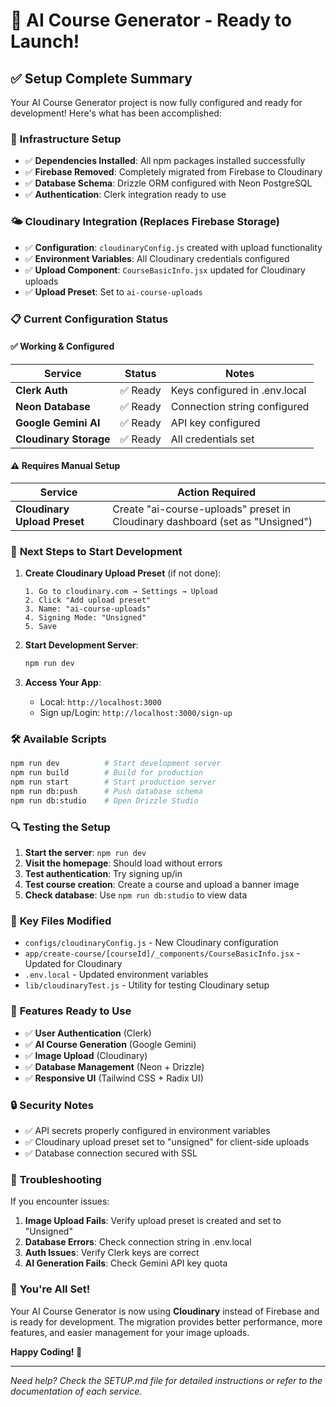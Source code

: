 # 🚀 AI Course Generator - Ready to Launch!

## ✅ Setup Complete Summary

Your AI Course Generator project is now fully configured and ready for development! Here's what has been accomplished:

### 🔧 **Infrastructure Setup**
- ✅ **Dependencies Installed**: All npm packages installed successfully
- ✅ **Firebase Removed**: Completely migrated from Firebase to Cloudinary
- ✅ **Database Schema**: Drizzle ORM configured with Neon PostgreSQL
- ✅ **Authentication**: Clerk integration ready to use

### 🌤️ **Cloudinary Integration** (Replaces Firebase Storage)
- ✅ **Configuration**: `cloudinaryConfig.js` created with upload functionality
- ✅ **Environment Variables**: All Cloudinary credentials configured
- ✅ **Upload Component**: `CourseBasicInfo.jsx` updated for Cloudinary uploads
- ✅ **Upload Preset**: Set to `ai-course-uploads`

### 📋 **Current Configuration Status**

#### ✅ **Working & Configured**
| Service | Status | Notes |
|---------|--------|-------|
| **Clerk Auth** | ✅ Ready | Keys configured in .env.local |
| **Neon Database** | ✅ Ready | Connection string configured |
| **Google Gemini AI** | ✅ Ready | API key configured |
| **Cloudinary Storage** | ✅ Ready | All credentials set |

#### ⚠️ **Requires Manual Setup**
| Service | Action Required |
|---------|----------------|
| **Cloudinary Upload Preset** | Create "ai-course-uploads" preset in Cloudinary dashboard (set as "Unsigned") |

### 🎯 **Next Steps to Start Development**

1. **Create Cloudinary Upload Preset** (if not done):
   ```
   1. Go to cloudinary.com → Settings → Upload
   2. Click "Add upload preset"
   3. Name: "ai-course-uploads"
   4. Signing Mode: "Unsigned"
   5. Save
   ```

2. **Start Development Server**:
   ```bash
   npm run dev
   ```

3. **Access Your App**:
   - Local: `http://localhost:3000`
   - Sign up/Login: `http://localhost:3000/sign-up`

### 🛠️ **Available Scripts**
```bash
npm run dev          # Start development server
npm run build        # Build for production  
npm run start        # Start production server
npm run db:push      # Push database schema
npm run db:studio    # Open Drizzle Studio
```

### 🔍 **Testing the Setup**

1. **Start the server**: `npm run dev`
2. **Visit the homepage**: Should load without errors
3. **Test authentication**: Try signing up/in
4. **Test course creation**: Create a course and upload a banner image
5. **Check database**: Use `npm run db:studio` to view data

### 📁 **Key Files Modified**
- `configs/cloudinaryConfig.js` - New Cloudinary configuration
- `app/create-course/[courseId]/_components/CourseBasicInfo.jsx` - Updated for Cloudinary
- `.env.local` - Updated environment variables
- `lib/cloudinaryTest.js` - Utility for testing Cloudinary setup

### 🎨 **Features Ready to Use**
- ✅ **User Authentication** (Clerk)
- ✅ **AI Course Generation** (Google Gemini)
- ✅ **Image Upload** (Cloudinary)
- ✅ **Database Management** (Neon + Drizzle)
- ✅ **Responsive UI** (Tailwind CSS + Radix UI)

### 🔒 **Security Notes**
- ✅ API secrets properly configured in environment variables
- ✅ Cloudinary upload preset set to "unsigned" for client-side uploads
- ✅ Database connection secured with SSL

### 🚨 **Troubleshooting**

If you encounter issues:

1. **Image Upload Fails**: Verify upload preset is created and set to "Unsigned"
2. **Database Errors**: Check connection string in .env.local
3. **Auth Issues**: Verify Clerk keys are correct
4. **AI Generation Fails**: Check Gemini API key quota

### 🎉 **You're All Set!**

Your AI Course Generator is now using **Cloudinary** instead of Firebase and is ready for development. The migration provides better performance, more features, and easier management for your image uploads.

**Happy Coding! 🚀**

---
*Need help? Check the SETUP.md file for detailed instructions or refer to the documentation of each service.*
